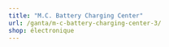 ```yaml
---
title: "M.C. Battery Charging Center"
url: /ganta/m-c-battery-charging-center-3/
shop: électronique
---
```

